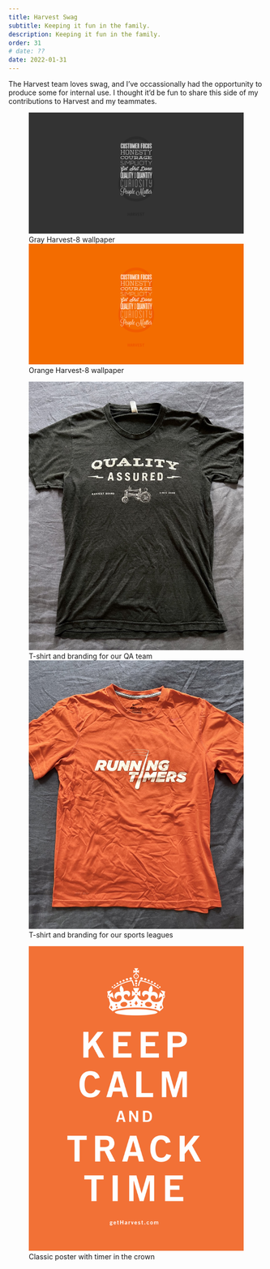 ```yaml
---
title: Harvest Swag
subtitle: Keeping it fun in the family.
description: Keeping it fun in the family.
order: 31
# date: ??
date: 2022-01-31
---
```


<div class="inner">

The Harvest team loves swag, and I’ve occassionally had the opportunity to produce some for internal use. I thought it’d be fun to share this side of my contributions to Harvest and my teammates.

</div>

<figure class="side-by-side">
  <div>
    <img src="/images/work/swag-wallpaper-gray.png" alt="" data-zoomable>
    <figcaption>Gray Harvest-8 wallpaper</figcaption>
  </div>
  <div>
    <img src="/images/work/swag-wallpaper-orange.png" alt="" data-zoomable>
    <figcaption>Orange Harvest-8 wallpaper</figcaption>
  </div>
</figure>

<figure class="side-by-side">
  <div>
    <img src="/images/work/swag-shirt-qa.jpeg" alt="" data-zoomable>
    <figcaption>T-shirt and branding for our QA team</figcaption>
  </div>
  <div>
    <img src="/images/work/swag-shirt-rt.jpeg" alt="" data-zoomable>
    <figcaption>T-shirt and branding for our sports leagues</figcaption>
  </div>
</figure>

<figure>
  <img src="/images/work/swag-poster.png" alt="" data-zoomable>
  <figcaption>Classic poster with timer in the crown</figcaption>
</figure>

</div>
